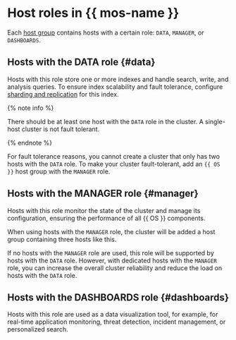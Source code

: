 # Host roles in {{ mos-name }}

Each [host group](host-groups.md) contains hosts with a certain role: `DATA`, `MANAGER`, or `DASHBOARDS`.

## Hosts with the DATA role {#data}

Hosts with this role store one or more indexes and handle search, write, and analysis queries. To ensure index scalability and fault tolerance, configure [sharding and replication](scalability-and-resilience.md) for this index.

{% note info %}

There should be at least one host with the `DATA` role in the cluster. A single-host cluster is not fault tolerant.

{% endnote %}

For fault tolerance reasons, you cannot create a cluster that only has two hosts with the `DATA` role. To make your cluster fault-tolerant, add an `{{ OS }}` host group with the `MANAGER` role.

## Hosts with the MANAGER role {#manager}

Hosts with this role monitor the state of the cluster and manage its configuration, ensuring the performance of all {{ OS }} components.

When using hosts with the `MANAGER` role, the cluster will be added a host group containing three hosts like this.

If no hosts with the `MANAGER` role are used, this role will be supported by hosts with the `DATA` role. However, with dedicated hosts with the `MANAGER` role, you can increase the overall cluster reliability and reduce the load on hosts with the `DATA` role.

## Hosts with the DASHBOARDS role {#dashboards}

Hosts with this role are used as a data visualization tool, for example, for real-time application monitoring, threat detection, incident management, or personalized search.
